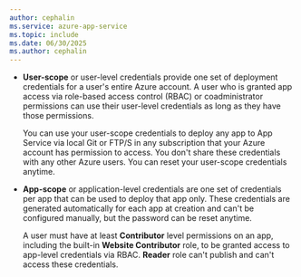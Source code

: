 ```yaml
---
author: cephalin
ms.service: azure-app-service
ms.topic: include
ms.date: 06/30/2025
ms.author: cephalin
---
```


- **User-scope** or user-level credentials provide one set of deployment credentials for a user's entire Azure account. A user who is granted app access via role-based access control (RBAC) or coadministrator permissions can use their user-level credentials as long as they have those permissions.

  You can use your user-scope credentials to deploy any app to App Service via local Git or FTP/S in any subscription that your Azure account has permission to access. You don't share these credentials with any other Azure users. You can reset your user-scope credentials anytime.

- **App-scope** or application-level credentials are one set of credentials per app that can be used to deploy that app only. These credentials are generated automatically for each app at creation and can't be configured manually, but the password can be reset anytime.

  A user must have at least **Contributor** level permissions on an app, including the built-in **Website Contributor** role, to be granted access to app-level credentials via RBAC. **Reader** role can't publish and can't access these credentials.
